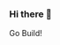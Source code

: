 ### Hi there 👋

<!--
**10gramFlour/10gramFlour** is a ✨ _special_ ✨ repository because its `README.md` (this file) appears on your GitHub profile.

- 🌱 I’m currently learning advanced data structures and algorithms to enhance my problem-solving skills
- 🤔 I’m looking for help with optimizing database queries for improved performance
- 😄 Pronouns: He/Him
--> Go Build!
